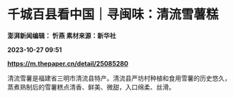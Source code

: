 # 千城百县看中国｜寻闽味：清流雪薯糕
**澎湃新闻编辑： 忻燕 素材来源：新华社**

**2023-10-27 09:51**

**https://m.thepaper.cn/detail/25085280**

清流雪薯是福建省三明市清流县特产。清流县严坊村种植和食用雪薯的历史悠久，蒸煮熟制后的雪薯糕点清香、鲜美、微甜，入口绵柔、丝滑。